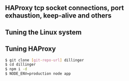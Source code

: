 ## HAProxy tcp socket connections, port exhaustion, keep-alive and others

## Tuning the Linux system

## Tuning HAProxy


```sh
$ git clone [git-repo-url] dillinger
$ cd dillinger
$ npm i -d
$ NODE_ENV=production node app
```
